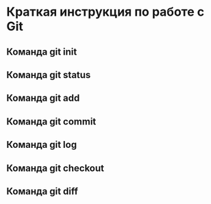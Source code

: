 # Краткая инструкция по работе с Git

## Команда git init

## Команда git status

## Команда git add

## Команда git commit

## Команда git log

## Команда git checkout

## Команда git diff
